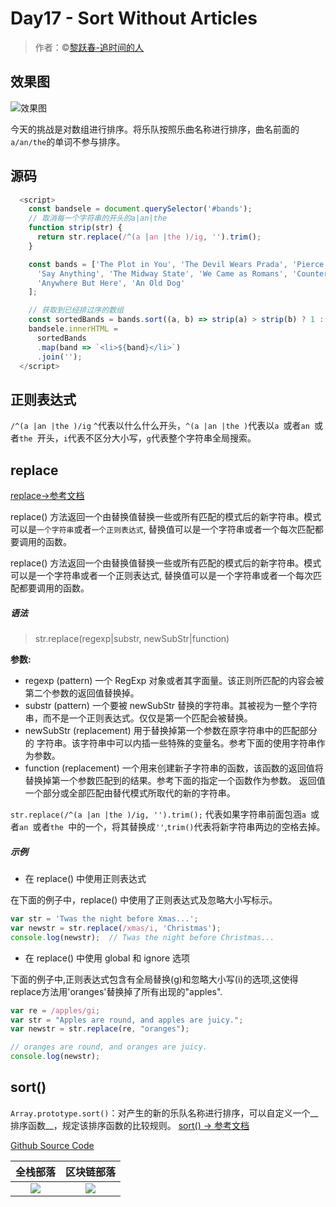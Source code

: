 # Day17 - Sort Without Articles

> 作者：©[黎跃春-追时间的人](http://weibo.com/mobiledevelopment) 



## 效果图

![效果图](http://om1c35wrq.bkt.clouddn.com/day17%E6%95%88%E6%9E%9C%E5%9B%BE.png)

今天的挑战是对数组进行排序。将乐队按照乐曲名称进行排序，曲名前面的`a/an/the`的单词不参与排序。

## 源码

```js
  <script>
    const bandsele = document.querySelector('#bands');
    // 取消每一个字符串的开头的a|an|the
    function strip(str) {
      return str.replace(/^(a |an |the )/ig, '').trim();
    }

    const bands = ['The Plot in You', 'The Devil Wears Prada', 'Pierce the Veil', 'Norma Jean', 'The Bled',
      'Say Anything', 'The Midway State', 'We Came as Romans', 'Counterparts', 'Oh, Sleeper', 'A Skylit Drive',
      'Anywhere But Here', 'An Old Dog'
    ];

    // 获取到已经排过序的数组
    const sortedBands = bands.sort((a, b) => strip(a) > strip(b) ? 1 : -1);
    bandsele.innerHTML =
      sortedBands
      .map(band => `<li>${band}</li>`)
      .join('');
  </script>
```

## 正则表达式

`/^(a |an |the )/ig` `^`代表以什么什么开头，`^(a |an |the )`代表以`a `或者`an `或者`the `开头，`i`代表不区分大小写，`g`代表整个字符串全局搜索。

## replace

[replace→参考文档](https://developer.mozilla.org/en-US/docs/Web/JavaScript/Reference/Global_Objects/String/replace)

replace() 方法返回一个由替换值替换一些或所有匹配的模式后的新字符串。模式可以是`一个字符串`或者`一个正则表达式`, 替换值可以是一个字符串或者一个每次匹配都要调用的函数。

replace() 方法返回一个由替换值替换一些或所有匹配的模式后的新字符串。模式可以是一个字符串或者一个正则表达式, 替换值可以是一个字符串或者一个每次匹配都要调用的函数。

##### 语法

>str.replace(regexp|substr, newSubStr|function)


**参数:**

- regexp (pattern)
一个 RegExp 对象或者其字面量。该正则所匹配的内容会被第二个参数的返回值替换掉。
- substr (pattern)
一个要被 newSubStr 替换的字符串。其被视为一整个字符串，而不是一个正则表达式。仅仅是第一个匹配会被替换。
- newSubStr (replacement)
 用于替换掉第一个参数在原字符串中的匹配部分的 字符串。该字符串中可以内插一些特殊的变量名。参考下面的使用字符串作为参数。
- function (replacement)
一个用来创建新子字符串的函数，该函数的返回值将替换掉第一个参数匹配到的结果。参考下面的指定一个函数作为参数。
返回值
一个部分或全部匹配由替代模式所取代的新的字符串。



`str.replace(/^(a |an |the )/ig, '').trim();` 代表如果字符串前面包涵`a `或者`an `或者`the `中的一个，将其替换成`''`,`trim()`代表将新字符串两边的空格去掉。

##### 示例


- 在 replace() 中使用正则表达式

在下面的例子中，replace() 中使用了正则表达式及忽略大小写标示。

```js
var str = 'Twas the night before Xmas...';
var newstr = str.replace(/xmas/i, 'Christmas');
console.log(newstr);  // Twas the night before Christmas...
```

- 在 replace() 中使用 global 和 ignore 选项

下面的例子中,正则表达式包含有全局替换(g)和忽略大小写(i)的选项,这使得replace方法用'oranges'替换掉了所有出现的"apples".

```js
var re = /apples/gi;
var str = "Apples are round, and apples are juicy.";
var newstr = str.replace(re, "oranges");

// oranges are round, and oranges are juicy.
console.log(newstr);
```

## sort()

 `Array.prototype.sort()`：对产生的新的乐队名称进行排序，可以自定义一个__排序函数__，规定该排序函数的比较规则。
[sort() -> 参考文档](https://developer.mozilla.org/en/docs/Web/JavaScript/Reference/Global_Objects/Array/sort)

[Github Source Code](https://github.com/liyuechun/JavaScript30-liyuechun)


|全栈部落|区块链部落|
|:---------:|:------:|
|![](http://orhm8wuhd.bkt.clouddn.com/quanzhanbuluo100.jpeg)|![](http://orhm8wuhd.bkt.clouddn.com/qukuailian100.jpg)|

